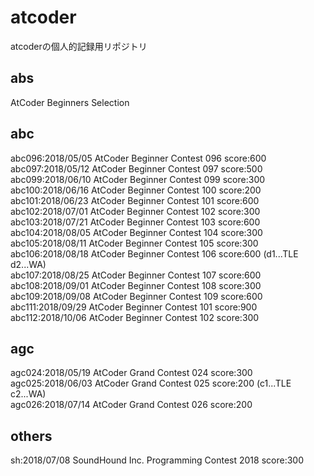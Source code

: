 # atcoder
atcoderの個人的記録用リポジトリ

## abs
AtCoder Beginners Selection  

## abc
abc096:2018/05/05 AtCoder Beginner Contest 096 score:600  
abc097:2018/05/12 AtCoder Beginner Contest 097 score:500  
abc099:2018/06/10 AtCoder Beginner Contest 099 score:300  
abc100:2018/06/16 AtCoder Beginner Contest 100 score:200  
abc101:2018/06/23 AtCoder Beginner Contest 101 score:600  
abc102:2018/07/01 AtCoder Beginner Contest 102 score:300  
abc103:2018/07/21 AtCoder Beginner Contest 103 score:600  
abc104:2018/08/05 AtCoder Beginner Contest 104 score:300  
abc105:2018/08/11 AtCoder Beginner Contest 105 score:300  
abc106:2018/08/18 AtCoder Beginner Contest 106 score:600 (d1...TLE d2...WA)  
abc107:2018/08/25 AtCoder Beginner Contest 107 score:600 
abc108:2018/09/01 AtCoder Beginner Contest 108 score:300 
abc109:2018/09/08 AtCoder Beginner Contest 109 score:600 
abc111:2018/09/29 AtCoder Beginner Contest 101 score:900
abc112:2018/10/06 AtCoder Beginner Contest 102 score:300


## agc
agc024:2018/05/19 AtCoder Grand Contest 024 score:300  
agc025:2018/06/03 AtCoder Grand Contest 025 score:200 (c1...TLE c2...WA)  
agc026:2018/07/14 AtCoder Grand Contest 026 score:200  

## others
sh:2018/07/08 SoundHound Inc. Programming Contest 2018 score:300  
